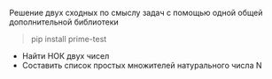 Решение двух сходных по смыслу задач с помощью одной общей дополнительной библиотеки
>pip install prime-test

* Найти НОК двух чисел
* Составить список простых множителей натурального числа N